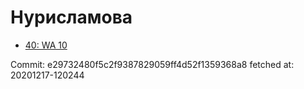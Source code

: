 # Нурисламова
- [40: WA 10](40.md)

Commit: e29732480f5c2f9387829059ff4d52f1359368a8
 fetched at: 20201217-120244
